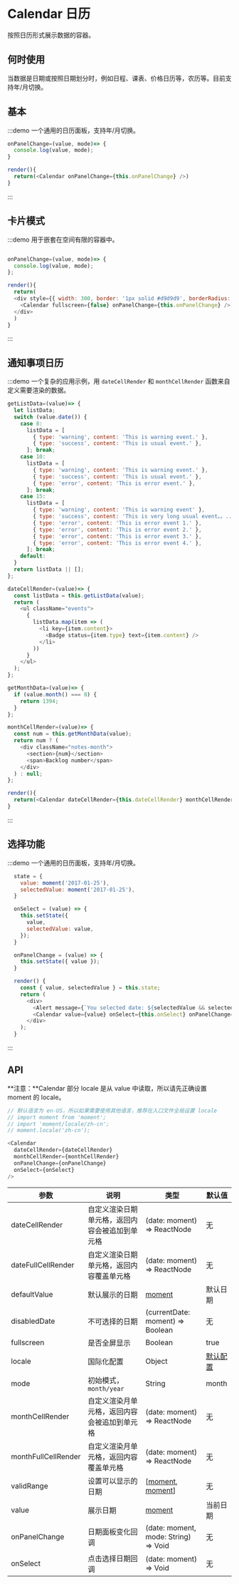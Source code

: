 # Calendar 日历

按照日历形式展示数据的容器。

## 何时使用

当数据是日期或按照日期划分时，例如日程、课表、价格日历等，农历等。目前支持年/月切换。

## 基本

:::demo 一个通用的日历面板，支持年/月切换。


```js
onPanelChange=(value, mode)=> {
  console.log(value, mode);
}

render(){
  return(<Calendar onPanelChange={this.onPanelChange} />)
}
```
:::

## 卡片模式

:::demo 用于嵌套在空间有限的容器中。

```js

onPanelChange=(value, mode)=> {
  console.log(value, mode);
};

render(){
  return(
  <div style={{ width: 300, border: '1px solid #d9d9d9', borderRadius: 4 }}>
    <Calendar fullscreen={false} onPanelChange={this.onPanelChange} />
  </div>
  )
}
```
:::

## 通知事项日历

:::demo 一个复杂的应用示例，用 `dateCellRender` 和 `monthCellRender` 函数来自定义需要渲染的数据。

```js
getListData=(value)=> {
  let listData;
  switch (value.date()) {
    case 8:
      listData = [
        { type: 'warning', content: 'This is warning event.' },
        { type: 'success', content: 'This is usual event.' },
      ]; break;
    case 10:
      listData = [
        { type: 'warning', content: 'This is warning event.' },
        { type: 'success', content: 'This is usual event.' },
        { type: 'error', content: 'This is error event.' },
      ]; break;
    case 15:
      listData = [
        { type: 'warning', content: 'This is warning event' },
        { type: 'success', content: 'This is very long usual event。。....' },
        { type: 'error', content: 'This is error event 1.' },
        { type: 'error', content: 'This is error event 2.' },
        { type: 'error', content: 'This is error event 3.' },
        { type: 'error', content: 'This is error event 4.' },
      ]; break;
    default:
  }
  return listData || [];
};

dateCellRender=(value)=> {
  const listData = this.getListData(value);
  return (
    <ul className="events">
      {
        listData.map(item => (
          <li key={item.content}>
            <Badge status={item.type} text={item.content} />
          </li>
        ))
      }
    </ul>
  );
};

getMonthData=(value)=> {
  if (value.month() === 8) {
    return 1394;
  }
};

monthCellRender=(value)=> {
  const num = this.getMonthData(value);
  return num ? (
    <div className="notes-month">
      <section>{num}</section>
      <span>Backlog number</span>
    </div>
  ) : null;
};

render(){
  return(<Calendar dateCellRender={this.dateCellRender} monthCellRender={this.monthCellRender} />)
}
```
:::

<style>
.events {
  list-style: none;
  margin: 0;
  padding: 0;
}
.events .ant-badge-status {
  overflow: hidden;
  white-space: nowrap;
  width: 100%;
  text-overflow: ellipsis;
  font-size: 12px;
}
.notes-month {
  text-align: center;
  font-size: 28px;
}
.notes-month section {
  font-size: 28px;
}
</style>

## 选择功能

:::demo 一个通用的日历面板，支持年/月切换。

```js
  state = {
    value: moment('2017-01-25'),
    selectedValue: moment('2017-01-25'),
  }

  onSelect = (value) => {
    this.setState({
      value,
      selectedValue: value,
    });
  }

  onPanelChange = (value) => {
    this.setState({ value });
  }

  render() {
    const { value, selectedValue } = this.state;
    return (
      <div>
        <Alert message={`You selected date: ${selectedValue && selectedValue.format('YYYY-MM-DD')}`} />
        <Calendar value={value} onSelect={this.onSelect} onPanelChange={this.onPanelChange} />
      </div>
    );
  }
```
:::

## API

**注意：**Calendar 部分 locale 是从 value 中读取，所以请先正确设置 moment 的 locale。

```js
// 默认语言为 en-US，所以如果需要使用其他语言，推荐在入口文件全局设置 locale
// import moment from 'moment';
// import 'moment/locale/zh-cn';
// moment.locale('zh-cn');

<Calendar
  dateCellRender={dateCellRender}
  monthCellRender={monthCellRender}
  onPanelChange={onPanelChange}
  onSelect={onSelect}
/>
```

| 参数 | 说明 | 类型 | 默认值 |
| --- | --- | --- | --- |
| dateCellRender | 自定义渲染日期单元格，返回内容会被追加到单元格 | (date: moment) => ReactNode | 无 |
| dateFullCellRender | 自定义渲染日期单元格，返回内容覆盖单元格 | (date: moment) => ReactNode | 无 |
| defaultValue | 默认展示的日期 | [moment](http://momentjs.com/) | 默认日期 |
| disabledDate | 不可选择的日期 | (currentDate: moment) => Boolean | 无 |
| fullscreen | 是否全屏显示 | Boolean | true |
| locale | 国际化配置 | Object | [默认配置](https://github.com/ant-design/ant-design/blob/master/components/date-picker/locale/example.json) |
| mode | 初始模式，`month/year` | String | month |
| monthCellRender | 自定义渲染月单元格，返回内容会被追加到单元格 | (date: moment) => ReactNode | 无 |
| monthFullCellRender | 自定义渲染月单元格，返回内容覆盖单元格 | (date: moment) => ReactNode | 无 |
| validRange | 设置可以显示的日期 | \[[moment](http://momentjs.com/), [moment](http://momentjs.com/)] | 无 |
| value | 展示日期 | [moment](http://momentjs.com/) | 当前日期 |
| onPanelChange | 日期面板变化回调 | (date: moment, mode: String) => Void| 无 |
| onSelect | 点击选择日期回调 | (date: moment) => Void | 无 |

